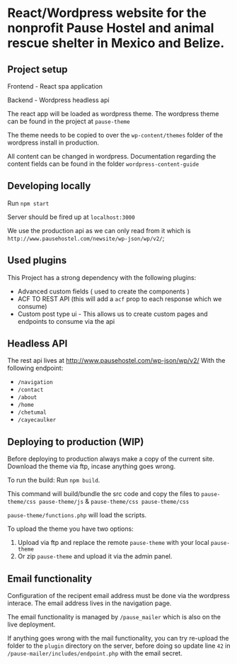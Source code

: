 # React/Wordpress website for the nonprofit Pause Hostel and animal rescue shelter in Mexico and Belize.

## Project setup

Frontend - React spa application

Backend - Wordpress headless api

The react app will be loaded as wordpress theme. The wordpress theme can be
found in the project at `pause-theme`

The theme needs to be copied to over the `wp-content/themes` folder of the
wordpress install in production.

All content can be changed in wordpress. Documentation regarding the content
fields can be found in the folder `wordpress-content-guide`

## Developing locally

Run `npm start`

Server should be fired up at `localhost:3000`

We use the production api as we can only read from it which is
`http://www.pausehostel.com/newsite/wp-json/wp/v2/`;

## Used plugins
This Project has a strong dependency with the following plugins:
 - Advanced custom fields ( used to create the components )
 - ACF TO REST API (this will add a `acf` prop to each response which we consume)
 - Custom post type ui - This allows us to create custom pages and endpoints to consume via the api
## Headless API

The rest api lives at http://www.pausehostel.com/wp-json/wp/v2/
With the following endpoint:
 - `/navigation`
 - `/contact`
 - `/about`
 - `/home`
 - `/chetumal`
 - `/cayecaulker`


## Deploying to production (WIP)

Before deploying to production always make a copy of the current site. Download
the theme via ftp, incase anything goes wrong.

To run the build: Run `npm build`.

This command will build/bundle the src code and copy the files to
`pause-theme/css pause-theme/js` & `pause-theme/css pause-theme/css`

`pause-theme/functions.php` will load the scripts.

To upload the theme you have two options:

1. Upload via ftp and replace the remote `pause-theme` with your local
   `pause-theme`
2. Or zip `pause-theme` and upload it via the admin panel.

## Email functionality

Configuration of the recipent email address must be done via the wordpress interace.
The email address lives in the navigation page.

The email functionality is managed by `/pause_mailer` which is also on the live
deployment.

If anything goes wrong with the mail functionality, you can try re-upload the
folder to the `plugin` directory on the server, before doing so update line `42`
in `/pause-mailer/includes/endpoint.php` with the email secret. 
